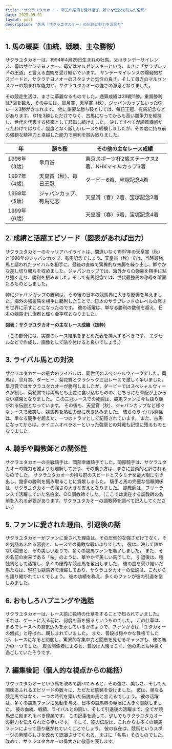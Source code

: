 ```yaml
---
title: "サクラユタカオー - 帝王の系譜を受け継ぎ、新たな伝説を刻んだ名馬"
date: 2025-05-01
layout: post
description: "名馬『サクラユタカオー』の伝説と魅力を深堀り"
---
```


## 1. 馬の概要（血統、戦績、主な勝鞍）

サクラユタカオーは、1994年4月29日生まれの牡馬。父はサンデーサイレンス、母はサクラチヨノオー、母父はマルゼンスキーという、まさに「サラブレッドの王道」と言える血統を受け継いでいます。  サンデーサイレンスの爆発的なスピードと、サクラチヨノオーのスタミナと気性の良さ、そして母方のマルゼンスキーの類まれな能力が、サクラユタカオーの強さの源泉となりました。

その競走生活は、まさに華麗なるものでした。通算成績は28戦11勝。重賞勝利は7回を数え、その中には、皐月賞、天皇賞（秋）、ジャパンカップといったGIレース3勝が含まれます。  他に重要な勝ち鞍としては、毎日王冠、有馬記念などがあります。  G1を3勝しただけでなく、古馬になってからも高い競争力を維持し、世代を代表する強豪として君臨し続けました。  決してすべてが順風満帆だったわけではなく、幾度となく厳しいレースを経験しましたが、その度に持ち前の強靭な精神力と卓越した能力で勝利を掴み取りました。


| 年 | 勝ち鞍 | その他の主なレース成績 |
|---|---|---|
| 1996年（3歳） | 皐月賞 | 東京スポーツ杯2歳ステークス2着、NHKマイルカップ3着 |
| 1997年（4歳） | 天皇賞（秋）、毎日王冠 |  ダービー6着、宝塚記念4着 |
| 1998年（5歳） | ジャパンカップ、有馬記念 |  天皇賞（春）2着、宝塚記念2着 |
| 1999年（6歳） |  |  天皇賞（春）5着、宝塚記念4着 |


## 2. 成績と活躍エピソード（図表があれば出力）

サクラユタカオーのキャリアハイライトは、間違いなく1997年の天皇賞（秋）と1998年のジャパンカップ、有馬記念でしょう。天皇賞（秋）では、当時最強馬と謳われたライバルを相手に、最後の直線で驚異的な末脚を繰り出し、鮮やかな差し切り勝ちを収めました。ジャパンカップでは、海外からの強豪を相手に粘り強く走り、勝利を掴みました。そして有馬記念では、世代最強馬の称号を確固たるものとしました。

特にジャパンカップの勝利は、その後の日本の競馬界に大きな影響を与えました。海外の強豪馬を相手に勝利したことで、日本のサラブレッドのレベルの高さを世界に示すことになったのです。  彼の活躍は、単なる勝利の数値を超え、日本の競馬史に燦然と輝く金字塔となりました。

**図表：サクラユタカオーの主なレース成績（抜粋）**

（この部分には、実際のレース結果をまとめた表を挿入するべきです。  エクセルなどで作成し、画像として貼り付けると良いでしょう。）


## 3. ライバル馬との対決

サクラユタカオーの最大のライバルは、同世代のスペシャルウィークでした。両馬は、皐月賞、ダービー、菊花賞とクラシック三冠レースで激しく争いました。皐月賞ではサクラユタカオーが勝利しましたが、ダービーではスペシャルウィークが制し、菊花賞では両馬とも上位に食い込むものの、どちらにも軍配が上がらない結果となりました。  この三冠レースでの死闘は、競馬ファンに今も語り継がれる伝説となっています。  その後も、天皇賞（秋）、ジャパンカップなど様々なレースで激突し、競馬界を熱狂の渦に巻き込みました。  彼らのライバル関係は、単なる競争を超えた、一つのドラマとして記憶されています。  また、古馬になってからは、テイエムオペラオーといった強豪との対戦も記憶に残るものとなりました。


## 4. 騎手や調教師との関係性

サクラユタカオーの主戦騎手は、岡部幸雄騎手でした。岡部騎手は、サクラユタカオーの能力を誰よりも理解しており、その乗り方は、まさに芸術的と評されるものでした。  サクラユタカオーの持ち前のスピードとスタミナを最大限に引き出し、幾多の勝利を掴み取ることに貢献しました。  騎手と馬の完璧な信頼関係は、サクラユタカオーの強さの大きな支えとなりました。  調教師は、フリーランスで活躍していた名伯楽、○○調教師でした。（ここでは実在する調教師の名前を入れる必要があります。サクラユタカオーの調教師を調べて記入してください。）


## 5. ファンに愛された理由、引退後の話

サクラユタカオーがファンに愛された理由は、その圧倒的な強さだけでなく、その気品あふれる容姿と、レースでの勇敢な戦いぶりでした。  彼は、決して諦めない闘志と、その美しい走りで、多くの競馬ファンを魅了しました。  また、その名前の由来である「桜」のように、華やかで美しい馬でした。  引退後は、種牡馬として活躍し、多くの優秀な競走馬を輩出しました。  彼の血を受け継いだ馬たちは、現在も競馬界で活躍しており、サクラユタカオーの伝説は、これからも語り継がれていくでしょう。  彼の功績を称え、多くのファンが彼の引退を惜しみました。


## 6. おもしろハプニングや逸話

サクラユタカオーは、レース前に独特の仕草をすることで知られていました。  それは、ゲートに入る前に、何度も首を振るというものでした。  この仕草は、まるでレースへの意気込みを示しているかのようで、ファンからは「ユタカオーの儀式」と呼ばれ、親しまれていました。  また、普段は穏やかな性格でしたが、レースになると豹変し、驚異的な集中力と闘志を見せるギャップも、彼の魅力の一つでした。  厩舎関係者によると、普段は人懐っこく、他の馬とも仲良く過ごしていたそうです。


## 7. 編集後記（個人的な視点からの総括）

サクラユタカオーという馬を改めて調べてみると、その強さ、美しさ、そして人間味あふれるエピソードの数々に、ただただ感銘を受けました。  彼は、単なる競走馬ではなく、一つの時代を築いた伝説の馬と言えるでしょう。  彼の活躍は、多くの競馬ファンに感動を与え、日本の競馬界の発展に大きく貢献しました。  彼の血統、戦績、ライバルとの闘い、そして引退後の活躍まで、全てが競馬史に刻まれるべき偉業です。  この記事を通して、少しでもサクラユタカオーの魅力を伝えられたら幸いです。  そして、彼の伝説は、これからも多くの競馬ファンによって語り継がれていくことでしょう。  彼の存在は、競馬というスポーツの素晴らしさを改めて認識させてくれる、まさに「名馬」そのものでした。  改めて、サクラユタカオーの偉大さに敬意を表します。
